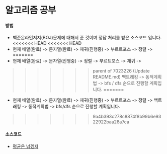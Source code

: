 # 알고리즘 공부
#### 방법
   - 백준온라인저지(BOJ)문제에 대해서 푼 것이며 정답 처리를 받은 소스코드 입니다.
<<<<<<< HEAD
<<<<<<< HEAD
   - 현재 배열(완료) -> 문자열(완료) -> 재귀(진행중) -> 부르트포스 -> 정렬 -> 
=======
   - 현재 배열(완료) -> 문자열(진행중) -> 정렬 -> 부르트포스 -> 재귀 -> 
>>>>>>> parent of 7023226 (Update README.md)
     백트래킹 -> 동적계획법 -> bfs / dfs 순으로 진행할 계획입니다.
=======
   - 현재 배열(완료) -> 문자열(완료) -> 재귀(진행중) -> 부르트포스 -> 정렬 -> 
     백트래킹 -> 동적계획법 -> bfs/dfs 순으로 진행할 계획입니다.
>>>>>>> 9a4b393c278c8874f8b99b6e9322922baa28a7ca

#### 소스코드
  * [평균은 넘겠지](/arraystudy/AboveAverage.java)
